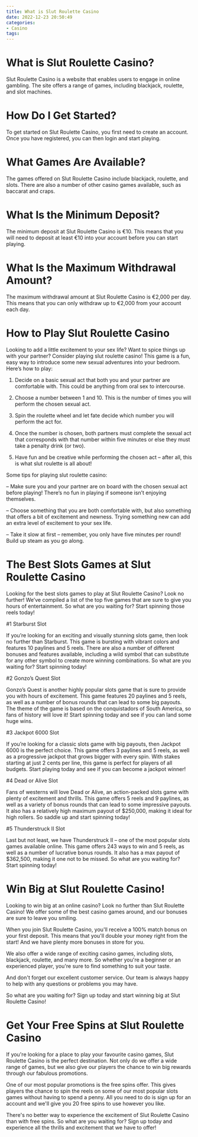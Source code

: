 ```yaml
---
title: What is Slut Roulette Casino
date: 2022-12-23 20:50:49
categories:
- Casino
tags:
---
```



#  What is Slut Roulette Casino?

Slut Roulette Casino is a website that enables users to engage in online gambling. The site offers a range of games, including blackjack, roulette, and slot machines.

# How Do I Get Started?

To get started on Slut Roulette Casino, you first need to create an account. Once you have registered, you can then login and start playing.

# What Games Are Available?

The games offered on Slut Roulette Casino include blackjack, roulette, and slots. There are also a number of other casino games available, such as baccarat and craps.

# What Is the Minimum Deposit?

The minimum deposit at Slut Roulette Casino is €10. This means that you will need to deposit at least €10 into your account before you can start playing.

# What Is the Maximum Withdrawal Amount?

The maximum withdrawal amount at Slut Roulette Casino is €2,000 per day. This means that you can only withdraw up to €2,000 from your account each day.

#  How to Play Slut Roulette Casino 

Looking to add a little excitement to your sex life? Want to spice things up with your partner? Consider playing slut roulette casino! This game is a fun, easy way to introduce some new sexual adventures into your bedroom. Here’s how to play:

1. Decide on a basic sexual act that both you and your partner are comfortable with. This could be anything from oral sex to intercourse.

2. Choose a number between 1 and 10. This is the number of times you will perform the chosen sexual act.

3. Spin the roulette wheel and let fate decide which number you will perform the act for.

4. Once the number is chosen, both partners must complete the sexual act that corresponds with that number within five minutes or else they must take a penalty drink (or two).

5. Have fun and be creative while performing the chosen act – after all, this is what slut roulette is all about!

Some tips for playing slut roulette casino:

– Make sure you and your partner are on board with the chosen sexual act before playing! There’s no fun in playing if someone isn’t enjoying themselves.

– Choose something that you are both comfortable with, but also something that offers a bit of excitement and newness. Trying something new can add an extra level of excitement to your sex life.

– Take it slow at first – remember, you only have five minutes per round! Build up steam as you go along.

#  The Best Slots Games at Slut Roulette Casino 

Looking for the best slots games to play at Slut Roulette Casino? Look no further! We’ve compiled a list of the top five games that are sure to give you hours of entertainment. So what are you waiting for? Start spinning those reels today!

#1 Starburst Slot

If you’re looking for an exciting and visually stunning slots game, then look no further than Starburst. This game is bursting with vibrant colors and features 10 paylines and 5 reels. There are also a number of different bonuses and features available, including a wild symbol that can substitute for any other symbol to create more winning combinations. So what are you waiting for? Start spinning today!

#2 Gonzo’s Quest Slot

Gonzo’s Quest is another highly popular slots game that is sure to provide you with hours of excitement. This game features 20 paylines and 5 reels, as well as a number of bonus rounds that can lead to some big payouts. The theme of the game is based on the conquistadors of South America, so fans of history will love it! Start spinning today and see if you can land some huge wins.

#3 Jackpot 6000 Slot

If you’re looking for a classic slots game with big payouts, then Jackpot 6000 is the perfect choice. This game offers 3 paylines and 5 reels, as well as a progressive jackpot that grows bigger with every spin. With stakes starting at just 2 cents per line, this game is perfect for players of all budgets. Start playing today and see if you can become a jackpot winner!

#4 Dead or Alive Slot

Fans of westerns will love Dead or Alive, an action-packed slots game with plenty of excitement and thrills. This game offers 5 reels and 9 paylines, as well as a variety of bonus rounds that can lead to some impressive payouts. It also has a relatively high maximum payout of $250,000, making it ideal for high rollers. So saddle up and start spinning today!

#5 Thunderstruck II Slot

Last but not least, we have Thunderstruck II – one of the most popular slots games available online. This game offers 243 ways to win and 5 reels, as well as a number of lucrative bonus rounds. It also has a max payout of $362,500, making it one not to be missed. So what are you waiting for? Start spinning today!

#  Win Big at Slut Roulette Casino! 

Looking to win big at an online casino? Look no further than Slut Roulette Casino! We offer some of the best casino games around, and our bonuses are sure to leave you smiling.

When you join Slut Roulette Casino, you'll receive a 100% match bonus on your first deposit. This means that you'll double your money right from the start! And we have plenty more bonuses in store for you.

We also offer a wide range of exciting casino games, including slots, blackjack, roulette, and many more. So whether you're a beginner or an experienced player, you're sure to find something to suit your taste.

And don't forget our excellent customer service. Our team is always happy to help with any questions or problems you may have.

So what are you waiting for? Sign up today and start winning big at Slut Roulette Casino!

#  Get Your Free Spins at Slut Roulette Casino

If you're looking for a place to play your favourite casino games, Slut Roulette Casino is the perfect destination. Not only do we offer a wide range of games, but we also give our players the chance to win big rewards through our fabulous promotions.

One of our most popular promotions is the free spins offer. This gives players the chance to spin the reels on some of our most popular slots games without having to spend a penny. All you need to do is sign up for an account and we'll give you 20 free spins to use however you like.

There's no better way to experience the excitement of Slut Roulette Casino than with free spins. So what are you waiting for? Sign up today and experience all the thrills and excitement that we have to offer!